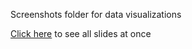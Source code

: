 Screenshots folder for data visualizations

[Click here](https://github.com/atillaguzel/data_storytelling/blob/master/screenshots/SLIDES.md) to see all slides at once
